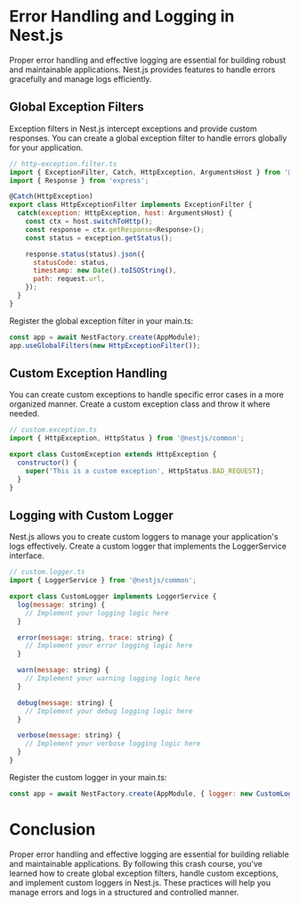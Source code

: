 # Error Handling and Logging in Nest.js

Proper error handling and effective logging are essential for building robust and maintainable applications. Nest.js provides features to handle errors gracefully and manage logs efficiently.

## Global Exception Filters

Exception filters in Nest.js intercept exceptions and provide custom responses. You can create a global exception filter to handle errors globally for your application.

```javascript
// http-exception.filter.ts
import { ExceptionFilter, Catch, HttpException, ArgumentsHost } from '@nestjs/common';
import { Response } from 'express';

@Catch(HttpException)
export class HttpExceptionFilter implements ExceptionFilter {
  catch(exception: HttpException, host: ArgumentsHost) {
    const ctx = host.switchToHttp();
    const response = ctx.getResponse<Response>();
    const status = exception.getStatus();

    response.status(status).json({
      statusCode: status,
      timestamp: new Date().toISOString(),
      path: request.url,
    });
  }
}

```

Register the global exception filter in your main.ts:

```javascript
const app = await NestFactory.create(AppModule);
app.useGlobalFilters(new HttpExceptionFilter());

```

## Custom Exception Handling

You can create custom exceptions to handle specific error cases in a more organized manner. Create a custom exception class and throw it where needed.


```javascript
// custom.exception.ts
import { HttpException, HttpStatus } from '@nestjs/common';

export class CustomException extends HttpException {
  constructor() {
    super('This is a custom exception', HttpStatus.BAD_REQUEST);
  }
}

```

## Logging with Custom Logger

Nest.js allows you to create custom loggers to manage your application's logs effectively. Create a custom logger that implements the LoggerService interface.

```javascript
// custom.logger.ts
import { LoggerService } from '@nestjs/common';

export class CustomLogger implements LoggerService {
  log(message: string) {
    // Implement your logging logic here
  }

  error(message: string, trace: string) {
    // Implement your error logging logic here
  }

  warn(message: string) {
    // Implement your warning logging logic here
  }

  debug(message: string) {
    // Implement your debug logging logic here
  }

  verbose(message: string) {
    // Implement your verbose logging logic here
  }
}

```

Register the custom logger in your main.ts:

```javascript
const app = await NestFactory.create(AppModule, { logger: new CustomLogger() });

```

# Conclusion

Proper error handling and effective logging are essential for building reliable and maintainable applications. By following this crash course, you've learned how to create global exception filters, handle custom exceptions, and implement custom loggers in Nest.js. These practices will help you manage errors and logs in a structured and controlled manner.